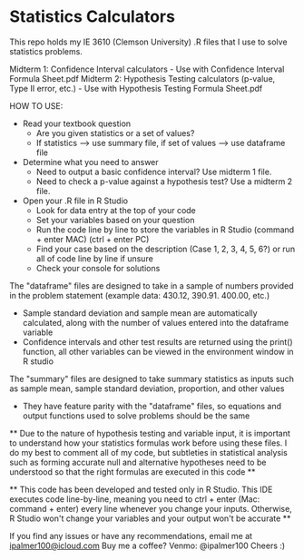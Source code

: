 # Statistics Calculators
This repo holds my IE 3610 (Clemson University) .R files that I use to solve statistics problems.

Midterm 1: Confidence Interval calculators - Use with Confidence Interval Formula Sheet.pdf
Midterm 2: Hypothesis Testing calculators (p-value, Type II error, etc.) - Use with Hypothesis Testing Formula Sheet.pdf

HOW TO USE:
* Read your textbook question
  - Are you given statistics or a set of values? 
  - If statistics --> use summary file, if set of values --> use dataframe file
* Determine what you need to answer
  - Need to output a basic confidence interval? Use midterm 1 file.
  - Need to check a p-value against a hypothesis test? Use a midterm 2 file.
* Open your .R file in R Studio
  - Look for data entry at the top of your code
  - Set your variables based on your question
  - Run the code line by line to store the variables in R Studio (command + enter MAC) (ctrl + enter PC)
  - Find your case based on the description (Case 1, 2, 3, 4, 5, 6?) or run all of code line by line if unsure
  - Check your console for solutions
  

The "dataframe" files are designed to take in a sample of numbers provided in the problem statement (example data: 430.12, 390.91. 400.00, etc.)
* Sample standard deviation and sample mean are automatically calculated, along with the number of values entered into the dataframe variable
* Confidence intervals and other test results are returned using the print() function, all other variables can be viewed in the environment window in R studio

The "summary" files are designed to take summary statistics as inputs such as sample mean, sample standard deviation, proportion, and other values
* They have feature parity with the "dataframe" files, so equations and output functions used to solve problems should be the same

** Due to the nature of hypothesis testing and variable input, it is important to understand how your statistics formulas work before using these files. 
  I do my best to comment all of my code, but subtleties in statistical analysis such as forming accurate null and alternative hypotheses need to be understood
  so that the right formulas are executed in this code **
  
** This code has been developed and tested only in R Studio. This IDE executes code line-by-line, meaning you need to ctrl + enter (Mac: command + enter) every 
  line whenever you change your inputs. Otherwise, R Studio won't change your variables and your output won't be accurate **
 
If you find any issues or have any recommendations, email me at ipalmer100@icloud.com
Buy me a coffee? Venmo: @ipalmer100
Cheers :)
